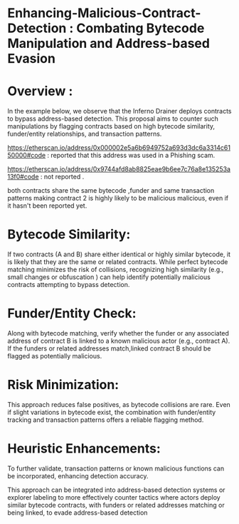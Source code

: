 
# Enhancing-Malicious-Contract-Detection : Combating Bytecode Manipulation and Address-based Evasion


# Overview : 

In the example below, we observe that the Inferno Drainer deploys contracts to bypass address-based detection. This proposal aims to counter such manipulations by flagging contracts based on high bytecode similarity, funder/entity relationships, and transaction patterns.

https://etherscan.io/address/0x000002e5a6b6949752a693d3dc6a3314c6150000#code : reported that this address was used in a Phishing scam.

https://etherscan.io/address/0x9744afd8ab8825eae9b6ee7c76a8e135253a13f0#code  :  not reported .

both contracts share the same bytecode ,funder and same transaction patterns making contract 2 is highly likely to be malicious  malicious, even if it hasn't been reported yet.

# Bytecode Similarity:
If two contracts (A and B) share either identical or highly similar bytecode, it is likely that they are the same or related contracts. While perfect bytecode matching minimizes the risk of collisions, recognizing high similarity (e.g., small changes or obfuscation ) can help identify potentially malicious contracts attempting to bypass detection.

# Funder/Entity Check: 
Along with bytecode matching, verify whether the funder or any associated address of contract B is linked to a known malicious actor (e.g., contract A). If the funders or related addresses match,linked contract B should be flagged as potentially malicious.

# Risk Minimization:  
This approach reduces false positives, as bytecode collisions are rare. Even if slight variations in bytecode exist, the combination with funder/entity tracking and transaction patterns offers a reliable flagging method.

# Heuristic Enhancements:  
To further validate, transaction patterns or known malicious functions can be incorporated, enhancing detection accuracy.



This approach can be integrated into address-based detection systems or explorer labeling to more effectively counter tactics where actors deploy similar bytecode contracts, with funders or related addresses matching or being linked, to evade address-based detection

